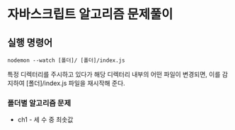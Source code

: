 # 자바스크립트 알고리즘 문제풀이

## 실행 명령어

```
nodemon --watch [폴더]/ [폴더]/index.js
```

특정 디렉터리를 주시하고 있다가 해당 디렉터리 내부의 어떤 파일이 변경되면, 이를 감지하여 [폴더]/index.js 파일을 재시작해 준다.

### 폴더별 알고리즘 문제

- ch1 - 세 수 중 최솟값
